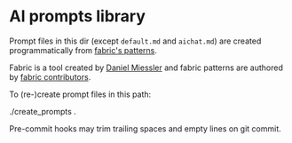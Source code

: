 # AI prompts library

Prompt files in this dir (except `default.md` and `aichat.md`) are created programmatically from [fabric's patterns](https://github.com/danielmiessler/Fabric/tree/main/data/patterns).

Fabric is a tool created by [Daniel Miessler](https://github.com/danielmiessler) and fabric patterns are authored by [fabric contributors](https://github.com/danielmiessler/fabric/graphs/contributors).

To (re-)create prompt files in this path:

  ./create_prompts .

Pre-commit hooks may trim trailing spaces and empty lines on git commit.
